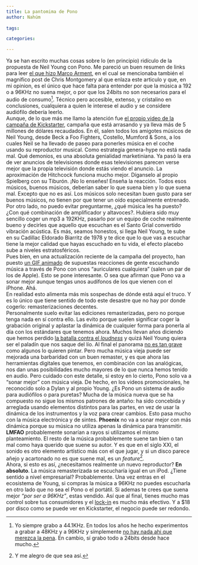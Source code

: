 ```yaml
---
title: La pantomima de Pono
author: Nahúm
 
tags:

categories:

---
```


Ya se han escrito muchas cosas sobre lo (en principio) ridículo de la propuesta de Neil Young con Pono. Me pareció un buen resumen de links para leer [el que hizo Marco Arment](http://www.marco.org/2014/03/13/pono-reading-material), en el cual se mencionaba también el magnifico post de Chris Montgomery al que enlaza este articulo y que, en mi opinion, es el único que hace falta para entender por que la música a 192 o a 96KHz no suena mejor, o por que los 24bits no son necesarios para el audio de consumo[^1]. Técnico pero accesible, extenso, y cristalino en conclusiones, cualquiera a quien le interese el audio y se considere audiófilo debería leerlo.
<br>
Aunque, de lo que más me llamo la atención fue [el propio video de la campaña de Kickstarter](https://www.kickstarter.com/projects/1003614822/ponomusic-where-your-soul-rediscovers-music), campaña que está arrasando y ya lleva más de 5 millones de dólares recaudados. En él, salen todos los amigotes músicos de Neil Young, desde Beck a Foo Fighters, Costello, Mumford & Sons, a los cuales Neil se ha llevado de paseo para ponerles música en el coche usando su reproductor musical. Como estrategia genera-hype no está nada mal. Qué demonios, es una absoluta genialidad marketiniana. Ya pasó la era de ver anuncios de televisiones donde esas televisiones parecen verse mejor que la propia televisión donde estás viendo el anuncio. La aproximación de Hitchcock funciona mucho mejor. Díganselo al propio Spielberg con su Tiburón. ¡No lo enseñes! Enseña la reacción. Todos esos músicos, buenos músicos, deberían saber lo que suena bien y lo que suena mal. Excepto que no es así. Los músicos solo necesitan buen gusto para ser buenos músicos, no tienen por que tener un oído especialmente entrenado.
<br>
Por otro lado, no puedo evitar preguntarme, ¿qué música les ha puesto? ¿Con qué combinación de amplificador y altavoces?. Hubiera sido muy sencillo coger un mp3 a 192KHz, pasarlo por un equipo de coche realmente bueno y decirles que aquello que escuchan es el Santo Grial convertido vibración acústica. Es más, seamos honestos, si llega Neil Young, te sube en su Cadillac Eldorado Biarritz de 1978 y te dice que lo que vas a escuchar tiene la mejor calidad que hayas escuchado en tu vida, el efecto placebo sube a niveles estratosféricos.
<br>
Pues bien, en una actualización reciente de la campaña del proyecto, han puesto [un GIF animado](https://s3.amazonaws.com/ksr/assets/001/815/519/9adc2837c2c40c9a477f8e79a75975ea_large.gif?1396212827) de supuestas reacciones de gente escuchando música a través de Pono con unos “auriculares cualquiera” (salen un par de los de Apple). Esto se pone interesante. O sea que afirman que Pono va a sonar mejor aunque tengas unos audífonos de los que vienen con el iPhone. Ahá.
<br>
En realidad esto alimenta más mis sospechas de dónde está aquí el truco. Y es lo único que tiene sentido de todo este desastre que no hay por donde cogerlo: remasterizaciones decentes.
<br>
Personalmente suelo evitar las ediciones remasterizadas, pero no porque tenga nada en sí contra ello. Las evito porque suelen significar coger la grabación original y aplastar la dinámica de cualquier forma para ponerla al día con los estándares que tenemos ahora. Muchos llevan años diciendo que hemos perdido [la batalla contra el _loudness_](http://dynamicrangeday.co.uk/about/) y quizá Neil Young quiera ser el paladín que nos saque del lío. Al final el panorama [no es tan grave](http://www.soundonsound.com/sos/sep11/articles/loudness.htm) como algunos lo quieren pintar. Pero mucha música vieja puede ser mejorada una barbaridad con un buen remaster, y es que ahora las herramientas digitales que tenemos, en combinación con las analógicas, nos dan unas posibilidades mucho mayores de lo que nunca hemos tenido en audio. Pero cuidado con este detalle, si estoy en lo cierto, Pono solo va a “sonar mejor” con música vieja. De hecho, en los videos promocionales, he reconocido solo a Dylan y al propio Young. ¿Es Pono un sistema de audio para audiófilos o para puretas? Mucha de la música nueva que se ha compuesto no sigue los mismos patrones de antaño: ha sido concebida y arreglada usando elementos distintos para las partes, en vez de usar la dinámica de los instrumentos y la voz para crear cambios. Esto pasa mucho con la música electrónica y de sintes. **Phoenix** no va a sonar mejor con más dinámica porque su música no utiliza apenas la dinámica para transmitir. **LMFAO** probablemente sonarían a rayos si utilizamos el mismo planteamiento. El resto de la música probablemente suene tan bien o tan mal como haya querido que suene su autor. Y es que en el siglo XXI, el sonido es otro elemento artístico más con el que jugar, y si un disco parece añejo y acartonado no es que suene mal, es un _feature_[^2].
<br>
Ahora, si esto es así, ¿necesitamos realmente un nuevo reproductor? **En absoluto**. La música remasterizada se escucharía igual en un iPod. ¿Tiene sentido a nivel empresarial? Probablemente. Una vez entras en el ecosistema de Young, si compras la música a 96KHz no puedes escucharla en otro lado que no sea el Pono o el portátil. Si ademas te crees que suena mejor _“por ser a 96KHz”_, estas vendido. Así que al final, tienes mucho mas control sobre tus consumidores y el [lock-in](http://en.wikipedia.org/wiki/Vendor_lock-in) es mucho más efectivo. Y a $18 por disco como se puede ver en Kickstarter, el negocio puede ser redondo.


[^1]: Yo siempre grabo a 44.1KHz. En todos los años he hecho experimentos a grabar a 48KHz y a 96KHz y símplemente [no hay nada ahi que merezca la pena](http://www.soundonsound.com/sos/jun05/articles/qa0605_6.htm). En cambio, sí grabo todo a 24bits desde hace mucho.

[^2]: Y me alegro de que sea así.

